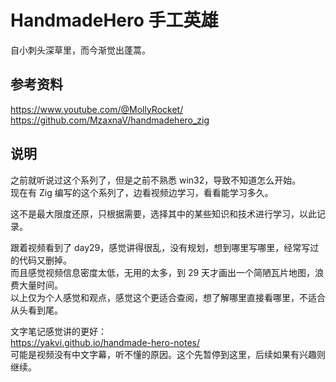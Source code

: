 # HandmadeHero 手工英雄

自小刺头深草里，而今渐觉出蓬蒿。

## 参考资料

<https://www.youtube.com/@MollyRocket/>  
<https://github.com/MzaxnaV/handmadehero_zig>

## 说明

之前就听说过这个系列了，但是之前不熟悉 win32，导致不知道怎么开始。  
现在有 Zig 编写的这个系列了，边看视频边学习，看看能学习多久。

这不是最大限度还原，只根据需要，选择其中的某些知识和技术进行学习，以此记录。

跟着视频看到了 day29，感觉讲得很乱，没有规划，想到哪里写哪里，经常写过的代码又删掉。  
而且感觉视频信息密度太低，无用的太多，到 29 天才画出一个简陋瓦片地图，浪费大量时间。  
以上仅为个人感觉和观点，感觉这个更适合查阅，想了解哪里直接看哪里，不适合从头看到尾。  

文字笔记感觉讲的更好：  
<https://yakvi.github.io/handmade-hero-notes/>  
可能是视频没有中文字幕，听不懂的原因。这个先暂停到这里，后续如果有兴趣则继续。
